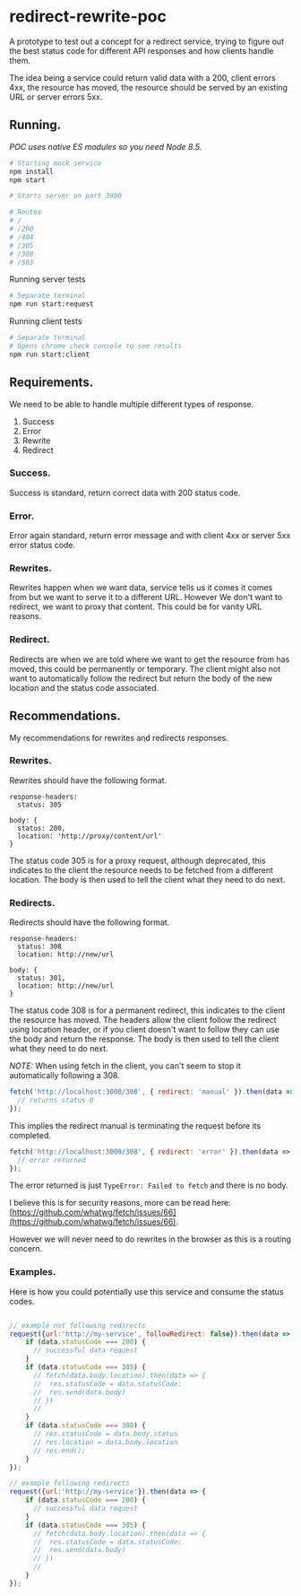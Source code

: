# redirect-rewrite-poc
A prototype to test out a concept for a redirect service, trying to figure out the best status code for different API responses and how clients handle them.

The idea being a service could return valid data with a 200, client errors 4xx, the resource has moved, the resource should be served by an existing URL or server errors 5xx.

## Running.

_POC uses native ES modules so you need Node 8.5._

```Bash
# Starting mock service
npm install
npm start

# Starts server on port 3000

# Routes
# /
# /200
# /404
# /305
# /308
# /503
```

Running server tests
```Bash
# Separate terminal
npm run start:request
```

Running client tests
```Bash
# Separate terminal
# Opens chrome check console to see results
npm run start:client
```

## Requirements.

We need to be able to handle multiple different types of response.

1) Success
2) Error
3) Rewrite
4) Redirect

### Success.

Success is standard, return correct data with 200 status code.

### Error.

Error again standard, return error message and with client 4xx or server 5xx error status code.

### Rewrites.

Rewrites happen when we want data, service tells us it comes it comes from but we want to serve it to a different URL. However We don't want to redirect, we want to proxy that content. This could be for vanity URL reasons.

### Redirect.

Redirects are when we are told where we want to get the resource from has moved, this could be permanently or temporary. The client might also not want to automatically follow the redirect but return the body of the new location and the status code associated.

## Recommendations.

My recommendations for rewrites and redirects responses.

### Rewrites.

Rewrites should have the following format.

```
response-headers:
  status: 305

body: {
  status: 200,
  location: 'http://proxy/content/url'
}
```

The status code 305 is for a proxy request, although deprecated, this indicates to the client the resource needs to be fetched from a different location. The body is then used to tell the client what they need to do next.

### Redirects.

Redirects should have the following format.

```
response-headers:
  status: 308
  location: http://new/url

body: {
  status: 301,
  location: http://new/url
}
```

The status code 308 is for a permanent redirect, this indicates to the client the resource has moved. The headers allow the client follow the redirect using location header, or if you client doesn't want to follow they can use the body and return the response. The body is then used to tell the client what they need to do next.

*NOTE:* When using fetch in the client, you can't seem to stop it automatically following a 308.

```Javascript
fetch('http://localhost:3000/308', { redirect: 'manual' }).then(data => {
  // returns status 0
});
```
This implies the redirect manual is terminating the request before its completed.

```Javascript
fetch('http://localhost:3000/308', { redirect: 'error' }).then(data => {}).catch(error => {
  // error returned
});
```
The error returned is just `TypeError: Failed to fetch` and there is no body.

I believe this is for security reasons, more can be read here: [https://github.com/whatwg/fetch/issues/66](https://github.com/whatwg/fetch/issues/66).

However we will never need to do rewrites in the browser as this is a routing concern.

### Examples.

Here is how you could potentially use this service and consume the status codes.

```Javascript

// example not following redirects
request({url:'http://my-service', followRedirect: false}).then(data => {
    if (data.statusCode === 200) {
      // successful data request
    }
    if (data.statusCode === 305) {
      // fetch(data.body.location).then(data => {
      //  res.statusCode = data.statusCode;
      //  res.send(data.body)
      // })
      //
    }
    if (data.statusCode === 308) {
      // res.statusCode = data.body.status
      // res.location = data.body.location
      // res.end();
    }
});

// example following redirects
request({url:'http://my-service'}).then(data => {
    if (data.statusCode === 200) {
      // successful data request
    }
    if (data.statusCode === 305) {
      // fetch(data.body.location).then(data => {
      //  res.statusCode = data.statusCode;
      //  res.send(data.body)
      // })
      //
    }
});

```
